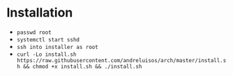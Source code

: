 # Installation

- ```passwd root```
- ```systemctl start sshd```
- ```ssh into installer as root```
- ```curl -Lo install.sh https://raw.githubusercontent.com/andreluisos/arch/master/install.sh && chmod +x install.sh && ./install.sh```
